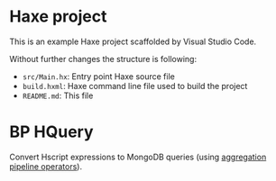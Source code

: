 # Haxe project

This is an example Haxe project scaffolded by Visual Studio Code.

Without further changes the structure is following:

 * `src/Main.hx`: Entry point Haxe source file
 * `build.hxml`: Haxe command line file used to build the project
 * `README.md`: This file

# BP HQuery

Convert Hscript expressions to MongoDB queries (using [aggregation pipeline operators](https://docs.mongodb.com/manual/reference/operator/aggregation/)).